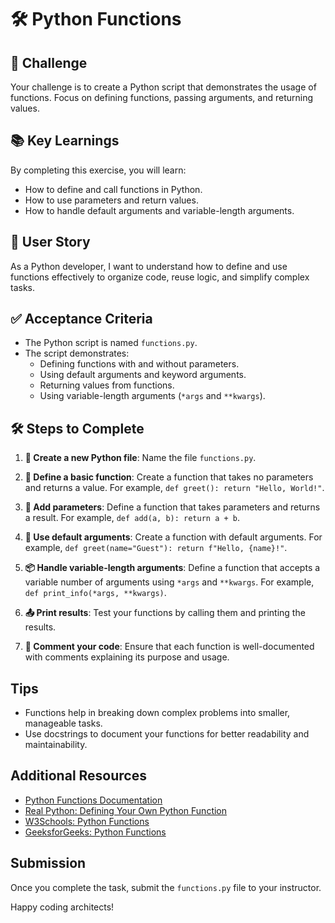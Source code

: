 # 🛠️ Python Functions

## 🎯 Challenge

Your challenge is to create a Python script that demonstrates the usage of functions. Focus on defining functions, passing arguments, and returning values.

## 📚 Key Learnings

By completing this exercise, you will learn:

- How to define and call functions in Python.
- How to use parameters and return values.
- How to handle default arguments and variable-length arguments.

## 👤 User Story

As a Python developer, I want to understand how to define and use functions effectively to organize code, reuse logic, and simplify complex tasks.

## ✅ Acceptance Criteria

- The Python script is named `functions.py`.
- The script demonstrates:
  - Defining functions with and without parameters.
  - Using default arguments and keyword arguments.
  - Returning values from functions.
  - Using variable-length arguments (`*args` and `**kwargs`).

## 🛠️ Steps to Complete

1. **📁 Create a new Python file**: Name the file `functions.py`.

2. **📝 Define a basic function**: Create a function that takes no parameters and returns a value. For example, `def greet(): return "Hello, World!"`.

3. **🔧 Add parameters**: Define a function that takes parameters and returns a result. For example, `def add(a, b): return a + b`.

4. **🌟 Use default arguments**: Create a function with default arguments. For example, `def greet(name="Guest"): return f"Hello, {name}!"`.

5. **📦 Handle variable-length arguments**: Define a function that accepts a variable number of arguments using `*args` and `**kwargs`. For example, `def print_info(*args, **kwargs)`.

6. **📤 Print results**: Test your functions by calling them and printing the results.

7. **💬 Comment your code**: Ensure that each function is well-documented with comments explaining its purpose and usage.

## Tips

- Functions help in breaking down complex problems into smaller, manageable tasks.
- Use docstrings to document your functions for better readability and maintainability.

## Additional Resources

- [Python Functions Documentation](https://docs.python.org/3/tutorial/controlflow.html#defining-functions)
- [Real Python: Defining Your Own Python Function](https://realpython.com/defining-your-own-python-function/)
- [W3Schools: Python Functions](https://www.w3schools.com/python/python_functions.asp)
- [GeeksforGeeks: Python Functions](https://www.geeksforgeeks.org/python-functions/)

## Submission

Once you complete the task, submit the `functions.py` file to your instructor.

Happy coding architects!
